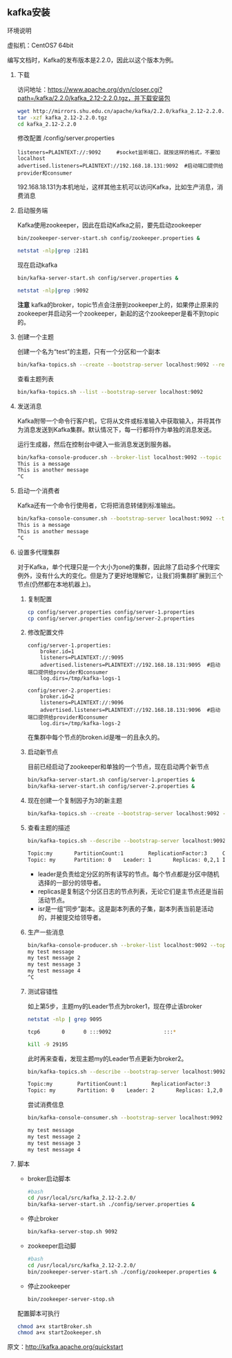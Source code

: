 ## kafka安装

环境说明

虚拟机：CentOS7 64bit

编写文档时，Kafka的发布版本是2.2.0，因此以这个版本为例。

1. 下载
    
    访问地址：https://www.apache.org/dyn/closer.cgi?path=/kafka/2.2.0/kafka_2.12-2.2.0.tgz，并下载安装包
    
    ```bash
    wget http://mirrors.shu.edu.cn/apache/kafka/2.2.0/kafka_2.12-2.2.0.tgz
    tar -xzf kafka_2.12-2.2.0.tgz
    cd kafka_2.12-2.2.0
    ```

    修改配置
    /config/server.properties
    
    ```
    listeners=PLAINTEXT://:9092     #socket监听端口，就按这样的格式，不要加localhost
    advertised.listeners=PLAINTEXT://192.168.18.131:9092  #启动端口提供给provider和consumer
    ```

    192.168.18.131为本机地址，这样其他主机可以访问Kafka，比如生产消息，消费消息

2. 启动服务端

    Kafka使用zookeeper，因此在启动Kafka之前，要先启动zookeeper

    ```bash
    bin/zookeeper-server-start.sh config/zookeeper.properties &

    netstat -nlp|grep :2181
    ```

    现在启动kafka

    ```bash
    bin/kafka-server-start.sh config/server.properties &

    netstat -nlp|grep :9092
    ```

    **注意**
    kafka的broker，topic节点会注册到zookeeper上的，如果停止原来的zookeeper并启动另一个zookeeper，新起的这个zookeeper是看不到topic的。

3. 创建一个主题

    创建一个名为“test”的主题，只有一个分区和一个副本

    ```bash
    bin/kafka-topics.sh --create --bootstrap-server localhost:9092 --replication-factor 1 --partitions 1 --topic test
    ```

    查看主题列表

    ```bash
    bin/kafka-topics.sh --list --bootstrap-server localhost:9092
    ```

4. 发送消息

    Kafka附带一个命令行客户机，它将从文件或标准输入中获取输入，并将其作为消息发送到Kafka集群。默认情况下，每一行都将作为单独的消息发送。

    运行生成器，然后在控制台中键入一些消息发送到服务器。

    ```bash
    bin/kafka-console-producer.sh --broker-list localhost:9092 --topic test
    This is a message
    This is another message
    ^C
    ```

5. 启动一个消费者

    Kafka还有一个命令行使用者，它将把消息转储到标准输出。

    ```bash
    bin/kafka-console-consumer.sh --bootstrap-server localhost:9092 --topic test --from-beginning
    This is a message
    This is another message
    ^C
    ```

6. 设置多代理集群

    对于Kafka，单个代理只是一个大小为one的集群，因此除了启动多个代理实例外，没有什么大的变化。但是为了更好地理解它，让我们将集群扩展到三个节点(仍然都在本地机器上)。

    1. 复制配置

        ```bash
        cp config/server.properties config/server-1.properties
        cp config/server.properties config/server-2.properties
        ```

    2. 修改配置文件

        ```
        config/server-1.properties:
            broker.id=1
            listeners=PLAINTEXT://:9095
            advertised.listeners=PLAINTEXT://192.168.18.131:9095  #启动端口提供给provider和consumer
            log.dirs=/tmp/kafka-logs-1
        
        config/server-2.properties:
            broker.id=2
            listeners=PLAINTEXT://:9096
            advertised.listeners=PLAINTEXT://192.168.18.131:9096  #启动端口提供给provider和consumer
            log.dirs=/tmp/kafka-logs-2
        ```

        在集群中每个节点的broken.id是唯一的且永久的。

    3. 启动新节点

        目前已经启动了zookeeper和单独的一个节点，现在启动两个新节点

        ```bash
        bin/kafka-server-start.sh config/server-1.properties &
        bin/kafka-server-start.sh config/server-2.properties &
        ```

    4. 现在创建一个复制因子为3的新主题

        ```bash
        bin/kafka-topics.sh --create --bootstrap-server localhost:9092 --replication-factor 3 --partitions 1 --topic my
        ```

    5. 查看主题的描述

        ```bash
        bin/kafka-topics.sh --describe --bootstrap-server localhost:9092 --topic my
        
        Topic:my       PartitionCount:1        ReplicationFactor:3     Configs:segment.bytes=1073741824
        Topic: my      Partition: 0    Leader: 1       Replicas: 0,2,1 Isr: 0,1,2
        ```

        * leader是负责给定分区的所有读写的节点。每个节点都是分区中随机选择的一部分的领导者。
        * replicas是复制这个分区日志的节点列表，无论它们是主节点还是当前活动节点。
        * isr是一组“同步”副本。这是副本列表的子集，副本列表当前是活动的，并被提交给领导者。

    6. 生产一些消息

        ```bash
        bin/kafka-console-producer.sh --broker-list localhost:9092 --topic my
        my test message 
        my test message 2
        my test message 3
        my test message 4
        ^C
        ```

    7. 测试容错性

        如上第5步，主题my的Leader节点为broker1，现在停止该broker

        ```bash
        netstat -nlp | grep 9095

        tcp6       0      0 :::9092                 :::*                    LISTEN      29195/java

        kill -9 29195
        ```

        此时再来查看，发现主题my的Leader节点更新为broker2。

        ```bash
        bin/kafka-topics.sh --describe --bootstrap-server localhost:9092 --topic my

        Topic:my        PartitionCount:1        ReplicationFactor:3     Configs:segment.bytes=1073741824
        Topic: my       Partition: 0    Leader: 2       Replicas: 1,2,0 Isr: 2,0
        ```

        尝试消费信息

        ```bash
        bin/kafka-console-consumer.sh --bootstrap-server localhost:9092 --from-beginning --topic my
        
        my test message 
        my test message 2
        my test message 3
        my test message 4
        ```

7. 脚本

    * broker启动脚本
    
        ```bash
        #bash
        cd /usr/local/src/kafka_2.12-2.2.0/
        bin/kafka-server-start.sh ./config/server.properties &
        ```

    * 停止broker

        ```bash
        bin/kafka-server-stop.sh 9092
        ```

    * zookeeper启动脚

        ```bash
        #bash
        cd /usr/local/src/kafka_2.12-2.2.0/
        bin/zookeeper-server-start.sh ./config/zookeeper.properties &
        ```

    * 停止zookeeper

        ```bash
        bin/zookeeper-server-stop.sh
        ```

    配置脚本可执行
    ```bash
    chmod a+x startBroker.sh
    chmod a+x startZookeeper.sh
    ```

    
原文：http://kafka.apache.org/quickstart